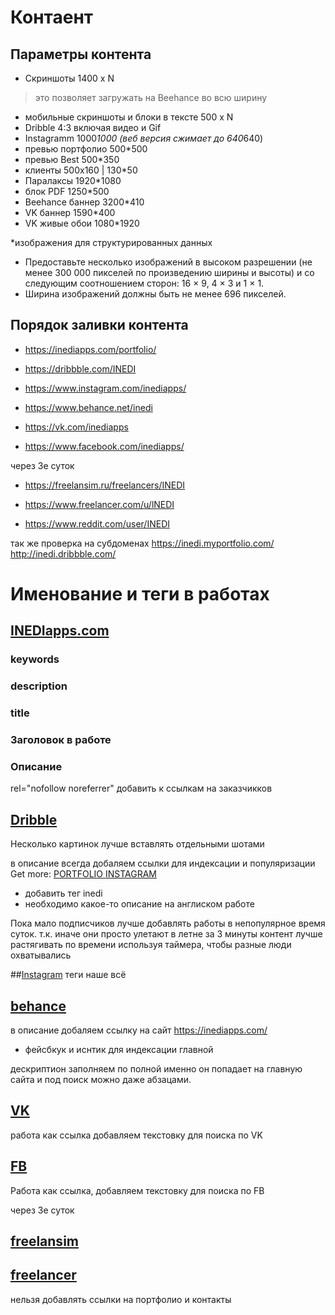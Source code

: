 ﻿# Контаент
## Параметры контента
* Скриншоты 1400 x N
> это позволяет загружать на Beehance во всю ширину
* мобильные скриншоты и блоки в тексте 500 x N
* Dribble 4:3 включая видео и Gif
* Instagramm 1000*1000 (веб версия сжимает до 640*640)
* превью портфолио 500*500
* превью Best 500*350
* клиенты 500x160 | 130*50
* Паралаксы 1920*1080
* блок PDF 1250*500
* Beehance баннер 3200*410
* VK баннер 1590*400 
* VK живые обои 1080*1920

*изображения для структурированных данных
- Предоставьте несколько изображений в высоком разрешении (не менее 300 000 пикселей по произведению ширины и высоты) и со следующим соотношением сторон: 16 × 9, 4 × 3 и 1 × 1.
- Ширина изображений должны быть не менее 696 пикселей.

## Порядок заливки контента
- https://inediapps.com/portfolio/
- https://dribbble.com/INEDI
- https://www.instagram.com/inediapps/
- https://www.behance.net/inedi

- https://vk.com/inediapps
- https://www.facebook.com/inediapps/

через 3е суток
- https://freelansim.ru/freelancers/INEDI
- https://www.freelancer.com/u/lNEDI

- https://www.reddit.com/user/INEDI

так же проверка на субдоменах
https://inedi.myportfolio.com/
http://inedi.dribbble.com/


# Именование и теги в работах
## [INEDIapps.com](https://inediapps.com/)
### keywords

### description


### title


### Заголовок в работе

### Описание
rel="nofollow noreferrer" добавить к ссылкам на заказчикков


## [Dribble](https://dribbble.com/INEDI)
Несколько картинок лучше вставлять отдельными шотами

в описание всегда добаляем ссылки для индексации и популяризации
Get more:
<a href="https://inediapps.com/"> PORTFOLIO </a>
<a href="https://www.instagram.com/inediapps/"> INSTAGRAM </a> 


* добавить тег inedi
* необходимо какое-то описание на англиском работе 

Пока мало подписчиков лучше добавлять работы в непопулярное время суток. т.к. иначе они просто улетают в летне за 3 минуты
контент лучше растягивать по времени используя таймера, чтобы разные люди охватывались

##[Instagram](https://www.instagram.com/inediapps/)
теги наше всё


## [behance](https://www.behance.net/inedi)
в описание добаляем ссылку на сайт 
https://inediapps.com/
+ фейсбкук и иснтик
для индексации главной

дескриптион заполняем по полной именно он попадает на главную сайта и под поиск можно даже абзацами. 


## [VK](https://vk.com/inediapps)
работа как ссылка
добавляем текстовку для поиска по VK

## [FB](https://www.facebook.com/inediapps/)
Работа как ссылка, добавляем текстовку для поиска по FB


через 3е суток
## [freelansim](https://freelansim.ru/freelancers/INEDI)

## [freelancer](https://www.freelancer.com/u/lNEDI)
нельзя добавлять ссылки на портфолио и контакты